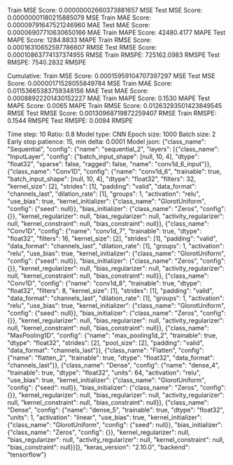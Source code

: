Train MSE Score: 0.00000002660373881657 MSE
Test MSE Score: 0.00000001180215885079 MSE
Train MAE Score: 0.00009791647521246960 MAE
Test MAE Score: 0.00006907710630650166 MAE
Train MAPE Score: 42480.4177 MAPE
Test MAPE Score: 1284.8833 MAPE
Train RMSE Score: 0.00016310652597786607 RMSE
Test RMSE Score: 0.00010863774137374955 RMSE
Train RMSPE: 725162.0983 RMSPE
Test RMSPE: 7540.2832 RMSPE

Cumulative:
Train MSE Score: 0.00015959104707397297 MSE
Test MSE Score: 0.00000171528055849784 MSE
Train MAE Score: 0.01153665383759348156 MAE
Test MAE Score: 0.00088922201430152227 MAE
Train MAPE Score: 0.1530 MAPE
Test MAPE Score: 0.0065 MAPE
Train RMSE Score: 0.01263293501423849545 RMSE
Test RMSE Score: 0.00130968719872259407 RMSE
Train RMSPE: 0.1544 RMSPE
Test RMSPE: 0.0094 RMSPE

Time step: 10
Ratio: 0.8
Model type: CNN
Epoch size: 1000
Batch size: 2
Early stop patience: 15, min delta: 0.0001
Model json: {"class_name": "Sequential", "config": {"name": "sequential_2", "layers": [{"class_name": "InputLayer", "config": {"batch_input_shape": [null, 10, 4], "dtype": "float32", "sparse": false, "ragged": false, "name": "conv1d_6_input"}}, {"class_name": "Conv1D", "config": {"name": "conv1d_6", "trainable": true, "batch_input_shape": [null, 10, 4], "dtype": "float32", "filters": 32, "kernel_size": [2], "strides": [1], "padding": "valid", "data_format": "channels_last", "dilation_rate": [1], "groups": 1, "activation": "relu", "use_bias": true, "kernel_initializer": {"class_name": "GlorotUniform", "config": {"seed": null}}, "bias_initializer": {"class_name": "Zeros", "config": {}}, "kernel_regularizer": null, "bias_regularizer": null, "activity_regularizer": null, "kernel_constraint": null, "bias_constraint": null}}, {"class_name": "Conv1D", "config": {"name": "conv1d_7", "trainable": true, "dtype": "float32", "filters": 16, "kernel_size": [2], "strides": [1], "padding": "valid", "data_format": "channels_last", "dilation_rate": [1], "groups": 1, "activation": "relu", "use_bias": true, "kernel_initializer": {"class_name": "GlorotUniform", "config": {"seed": null}}, "bias_initializer": {"class_name": "Zeros", "config": {}}, "kernel_regularizer": null, "bias_regularizer": null, "activity_regularizer": null, "kernel_constraint": null, "bias_constraint": null}}, {"class_name": "Conv1D", "config": {"name": "conv1d_8", "trainable": true, "dtype": "float32", "filters": 8, "kernel_size": [1], "strides": [1], "padding": "valid", "data_format": "channels_last", "dilation_rate": [1], "groups": 1, "activation": "relu", "use_bias": true, "kernel_initializer": {"class_name": "GlorotUniform", "config": {"seed": null}}, "bias_initializer": {"class_name": "Zeros", "config": {}}, "kernel_regularizer": null, "bias_regularizer": null, "activity_regularizer": null, "kernel_constraint": null, "bias_constraint": null}}, {"class_name": "MaxPooling1D", "config": {"name": "max_pooling1d_2", "trainable": true, "dtype": "float32", "strides": [2], "pool_size": [2], "padding": "valid", "data_format": "channels_last"}}, {"class_name": "Flatten", "config": {"name": "flatten_2", "trainable": true, "dtype": "float32", "data_format": "channels_last"}}, {"class_name": "Dense", "config": {"name": "dense_4", "trainable": true, "dtype": "float32", "units": 64, "activation": "relu", "use_bias": true, "kernel_initializer": {"class_name": "GlorotUniform", "config": {"seed": null}}, "bias_initializer": {"class_name": "Zeros", "config": {}}, "kernel_regularizer": null, "bias_regularizer": null, "activity_regularizer": null, "kernel_constraint": null, "bias_constraint": null}}, {"class_name": "Dense", "config": {"name": "dense_5", "trainable": true, "dtype": "float32", "units": 1, "activation": "linear", "use_bias": true, "kernel_initializer": {"class_name": "GlorotUniform", "config": {"seed": null}}, "bias_initializer": {"class_name": "Zeros", "config": {}}, "kernel_regularizer": null, "bias_regularizer": null, "activity_regularizer": null, "kernel_constraint": null, "bias_constraint": null}}]}, "keras_version": "2.10.0", "backend": "tensorflow"}